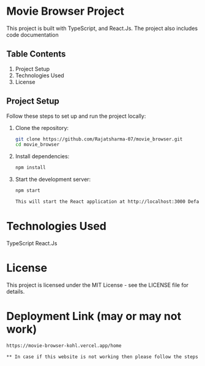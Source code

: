 # Movie Browser Project

This project is built with TypeScript, and React.Js. The project also includes code documentation

## Table Contents

1. Project Setup
2. Technologies Used
3. License

## Project Setup

Follow these steps to set up and run the project locally:

1. Clone the repository:
   ```bash
   git clone https://github.com/Rajatsharma-07/movie_browser.git
   cd movie_browser

2. Install dependencies:
    ```bash
    npm install

3. Start the development server:
    ```bash
    npm start

    This will start the React application at http://localhost:3000 Default Port:3000
    
# Technologies Used
TypeScript
React.Js

# License
This project is licensed under the MIT License - see the LICENSE file for details.

# Deployment Link (may or may not work)
   ```bash
https://movie-browser-kohl.vercel.app/home

** In case if this website is not working then please follow the steps written in this file.
